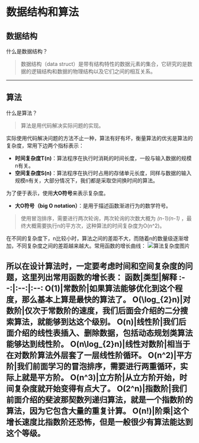 # 数据结构和算法

## 数据结构

什么是数据结构？
> 数据结构（data struct）是带有结构特性的数据元素的集合，它研究的是数据的逻辑结构和数据的物理结构以及它们之间的相互关系。
---

## 算法

什么是算法？
> 算法是用代码解决实际问题的实现。

实际使用代码解决问题的方法不止一种，算法有好有坏，衡量算法的优劣是算法的复杂度，常用下边两个指标表示：  

+ **时间复杂度T(n)**：算法程序在执行时消耗的时间长度，一般与输入数据的规模n有关。
+ **空间复杂度S(n)**：算法程序在执行时占用的存储单元长度，同样与数据的输入规模n有关，大部分情况下，我们都是采取空间换时间的算法。  

为了便于表示，使用**大O符号**来表示复杂度。

+ **大O符号（big O notation）**：是用于描述函数渐进行为的数学符号。

> 使用冒泡排序，需要进行两次轮询，两次轮询的次数大概为 *(n-1)(n-1)* ，最终大概需要执行n的平方次，这种算法的时间复杂度为O(n^2)。

在不同的复杂度下，n比较小时，算法之间的差距不大，而随着n的数量级逐渐增加，不同复杂度之间的差距越来越大。常用函数的增长曲线：
![算法复杂度图片](https://www.yuque.com/api/filetransfer/images?url=https%3A%2F%2Fs2.loli.net%2F2022%2F07%2F09%2FTr6jI5uPzy2NeDd.png&sign=528ff02914c2fa46f992bf5af210617b80a2f26b1d799e287c2b3c530caa05c2)  

所以在设计算法时，一定要考虑时间和空间复杂度的问题，这里列出常用函数的增长表：
函数|类型|解释
:--:|:--:|:--:
O(1)|常数阶|如果算法能够优化到这个程度，那么基本上算是最快的算法了。
O(\log_{2}n)|对数阶|仅次于常数阶的速度，我们后面会介绍的二分搜索算法，就能够到达这个级别。
O(n)|线性阶|我们后面介绍的线性表插入、删除数据，包括动态规划类算法能够达到线性阶。
O(n\log_{2}n)|线性对数阶|相当于在对数阶算法外层套了一层线性阶循环。
O(n^2)|平方阶|我们前面学习的冒泡排序，需要进行两重循环，实际上就是平方阶。
O(n^3)|立方阶|从立方阶开始，时间复杂度就开始变得有点大了。
O(2^n)|指数阶|我们前面介绍的斐波那契数列递归算法，就是一个指数阶的算法，因为它包含大量的重复计算。
O(n!)|阶乘|这个增长速度比指数阶还恐怖，但是一般很少有算法能达到这个等级。
---